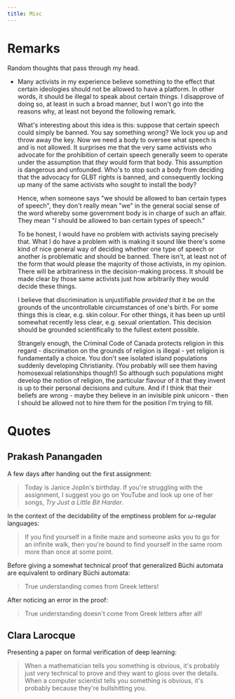 ```yaml
---
title: Misc
---
```


# Remarks

Random thoughts that pass through my head.

  * Many activists in my experience believe something to the effect that
    certain ideologies should not be allowed to have a platform.
    In other words, it should be illegal to speak about certain things.
    I disapprove of doing so, at least in such a broad manner, but I won't go
    into the reasons why, at least not beyond the following remark.

    What's interesting about this idea is this:
    suppose that certain speech could simply be banned.
    You say something wrong? We lock you up and throw away the key.
    Now we need a body to oversee what speech is and is not allowed.
    It surprises me that the very same activists who advocate for the
    prohibition of certain speech generally seem to operate under the
    assumption that *they* would form that body.
    This assumption is dangerous and unfounded.
    Who's to stop such a body from deciding that the advocacy for GLBT rights
    is banned, and consequently locking up many of the same activists who
    sought to install the body?

    Hence, when someone says "we should be allowed to ban certain types of
    speech", they don't really mean "we" in the general social sense of the
    word whereby some government body is in charge of such an affair.
    They mean "*I* should be allowed to ban certain types of speech."

    To be honest, I would have no problem with activists saying precisely that.
    What I do have a problem with is making it sound like there's some kind of
    nice general way of deciding whether one type of speech or another is
    problematic and should be banned.
    There isn't, at least not of the form that would please the majority of
    those activists, in my opinion.
    There will be arbitrariness in the decision-making process.
    It should be made clear by those same activists just how arbitrarily they
    would decide these things.

    I believe that discrimination is unjustifiable *provided that* it be on the
    grounds of the uncontrollable circumstances of one's birth.
    For some things this is clear, e.g. skin colour.
    For other things, it has been up until somewhat recently less clear, e.g.
    sexual orientation.
    This decision should be grounded scientifically to the fullest extent
    possible.

    Strangely enough, the Criminal Code of Canada protects religion in this
    regard - discrimation on the grounds of religion is illegal - yet religion
    is fundamentally a choice.
    You don't see isolated island populations suddenly developing Christianity.
    (You probably will see them having homosexual relationships though!)
    So although such populations might develop the notion of religion, the
    particular flavour of it that they invent is up to their personal decisions
    and culture.
    And if I think that their beliefs are wrong - maybe they believe in an
    invisible pink unicorn - then I should be allowed not to hire them for the
    position I'm trying to fill.

# Quotes

## Prakash Panangaden

A few days after handing out the first assignment:

> Today is Janice Joplin's birthday. If you're struggling with the assignment,
> I suggest you go on YouTube and look up one of her songs, _Try Just a Little
> Bit Harder_.

In the context of the decidability of the emptiness problem for
$\omega$-regular languages:

> If you find yourself in a finite maze and someone asks you to go for an
> infinite walk, then you're bound to find yourself in the same room more than
> once at some point.

Before giving a somewhat technical proof that generalized Büchi automata are
equivalent to ordinary Büchi automata:

> True understanding comes from Greek letters!

After noticing an error in the proof:

> True understanding doesn't come from Greek letters after all!

## Clara Larocque

Presenting a paper on formal verification of deep learning:

> When a mathematician tells you something is obvious, it's probably just very
> technical to prove and they want to gloss over the details.
> When a computer scientist tells you something is obvious, it's probably
> because they're bullshitting you.
